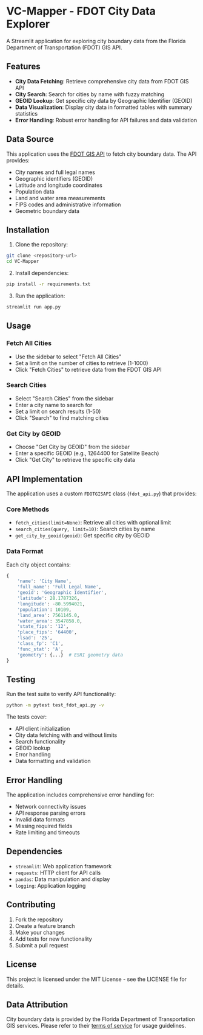 # VC-Mapper - FDOT City Data Explorer

A Streamlit application for exploring city boundary data from the Florida Department of Transportation (FDOT) GIS API.

## Features

- **City Data Fetching**: Retrieve comprehensive city data from FDOT GIS API
- **City Search**: Search for cities by name with fuzzy matching
- **GEOID Lookup**: Get specific city data by Geographic Identifier (GEOID)
- **Data Visualization**: Display city data in formatted tables with summary statistics
- **Error Handling**: Robust error handling for API failures and data validation

## Data Source

This application uses the [FDOT GIS API](https://gis.fdot.gov/arcgis/rest/services/Admin_Boundaries/FeatureServer/7/query) to fetch city boundary data. The API provides:

- City names and full legal names
- Geographic identifiers (GEOID)
- Latitude and longitude coordinates
- Population data
- Land and water area measurements
- FIPS codes and administrative information
- Geometric boundary data

## Installation

1. Clone the repository:
```bash
git clone <repository-url>
cd VC-Mapper
```

2. Install dependencies:
```bash
pip install -r requirements.txt
```

3. Run the application:
```bash
streamlit run app.py
```

## Usage

### Fetch All Cities
- Use the sidebar to select "Fetch All Cities"
- Set a limit on the number of cities to retrieve (1-1000)
- Click "Fetch Cities" to retrieve data from the FDOT GIS API

### Search Cities
- Select "Search Cities" from the sidebar
- Enter a city name to search for
- Set a limit on search results (1-50)
- Click "Search" to find matching cities

### Get City by GEOID
- Choose "Get City by GEOID" from the sidebar
- Enter a specific GEOID (e.g., 1264400 for Satellite Beach)
- Click "Get City" to retrieve the specific city data

## API Implementation

The application uses a custom `FDOTGISAPI` class (`fdot_api.py`) that provides:

### Core Methods

- `fetch_cities(limit=None)`: Retrieve all cities with optional limit
- `search_cities(query, limit=10)`: Search cities by name
- `get_city_by_geoid(geoid)`: Get specific city by GEOID

### Data Format

Each city object contains:
```python
{
    'name': 'City Name',
    'full_name': 'Full Legal Name',
    'geoid': 'Geographic Identifier',
    'latitude': 28.1787326,
    'longitude': -80.5994021,
    'population': 10109,
    'land_area': 7561145.0,
    'water_area': 3547858.0,
    'state_fips': '12',
    'place_fips': '64400',
    'lsad': '25',
    'class_fp': 'C1',
    'func_stat': 'A',
    'geometry': {...}  # ESRI geometry data
}
```

## Testing

Run the test suite to verify API functionality:

```bash
python -m pytest test_fdot_api.py -v
```

The tests cover:
- API client initialization
- City data fetching with and without limits
- Search functionality
- GEOID lookup
- Error handling
- Data formatting and validation

## Error Handling

The application includes comprehensive error handling for:
- Network connectivity issues
- API response parsing errors
- Invalid data formats
- Missing required fields
- Rate limiting and timeouts

## Dependencies

- `streamlit`: Web application framework
- `requests`: HTTP client for API calls
- `pandas`: Data manipulation and display
- `logging`: Application logging

## Contributing

1. Fork the repository
2. Create a feature branch
3. Make your changes
4. Add tests for new functionality
5. Submit a pull request

## License

This project is licensed under the MIT License - see the LICENSE file for details.

## Data Attribution

City boundary data is provided by the Florida Department of Transportation GIS services. Please refer to their [terms of service](https://gis.fdot.gov/) for usage guidelines. 